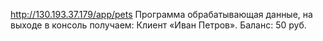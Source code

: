 http://130.193.37.179/app/pets 
Программа обрабатывающая данные, на выходе в консоль получаем: Клиент «Иван Петров». Баланс: 50 руб.
